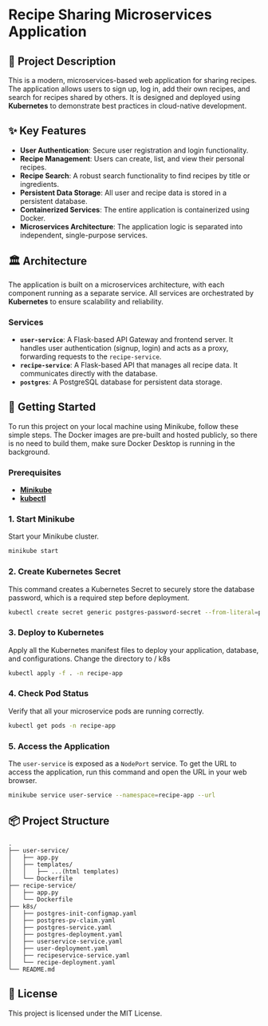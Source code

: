 
# Recipe Sharing Microservices Application

## 📝 Project Description

This is a modern, microservices-based web application for sharing recipes. The application allows users to sign up, log in, add their own recipes, and search for recipes shared by others. It is designed and deployed using **Kubernetes** to demonstrate best practices in cloud-native development.

## ✨ Key Features

  * **User Authentication**: Secure user registration and login functionality.
  * **Recipe Management**: Users can create, list, and view their personal recipes.
  * **Recipe Search**: A robust search functionality to find recipes by title or ingredients.
  * **Persistent Data Storage**: All user and recipe data is stored in a persistent database.
  * **Containerized Services**: The entire application is containerized using Docker.
  * **Microservices Architecture**: The application logic is separated into independent, single-purpose services.

## 🏛️ Architecture

The application is built on a microservices architecture, with each component running as a separate service. All services are orchestrated by **Kubernetes** to ensure scalability and reliability.

### Services

  * **`user-service`**: A Flask-based API Gateway and frontend server. It handles user authentication (signup, login) and acts as a proxy, forwarding requests to the `recipe-service`.
  * **`recipe-service`**: A Flask-based API that manages all recipe data. It communicates directly with the database.
  * **`postgres`**: A PostgreSQL database for persistent data storage.

## 🚀 Getting Started

To run this project on your local machine using Minikube, follow these simple steps.
 The Docker images are pre-built and hosted publicly, so there is no need to build them, make sure Docker Desktop is running in the background.

### Prerequisites

  * [**Minikube**](https://minikube.sigs.k8s.io/docs/start/)
  * [**kubectl**](https://kubernetes.io/docs/tasks/tools/install-kubectl/)

### 1\. Start Minikube

Start your Minikube cluster.

```sh
minikube start
```

### 2\. Create Kubernetes Secret

This command creates a Kubernetes Secret to securely store the database password, which is a required step before deployment.

```sh
kubectl create secret generic postgres-password-secret --from-literal=password=mysecretpassword6432 -n recipe-app
```

### 3\. Deploy to Kubernetes

Apply all the Kubernetes manifest files to deploy your application, database, and configurations. Change the directory to / k8s

```sh
kubectl apply -f . -n recipe-app
```

### 4\. Check Pod Status

Verify that all your microservice pods are running correctly.

```sh
kubectl get pods -n recipe-app
```

### 5\. Access the Application

The `user-service` is exposed as a `NodePort` service. To get the URL to access the application, run this command and open the URL in your web browser.

```sh
minikube service user-service --namespace=recipe-app --url
```

## 📦 Project Structure

```
.
├── user-service/
│   ├── app.py
│   ├── templates/
│   │   ├── ...(html templates)
│   └── Dockerfile
├── recipe-service/
│   ├── app.py
│   └── Dockerfile
├── k8s/
│   ├── postgres-init-configmap.yaml
│   ├── postgres-pv-claim.yaml
│   ├── postgres-service.yaml
│   ├── postgres-deployment.yaml
│   ├── userservice-service.yaml
│   ├── user-deployment.yaml
│   ├── recipeservice-service.yaml
│   └── recipe-deployment.yaml
└── README.md
```

## 📄 License

This project is licensed under the MIT License.